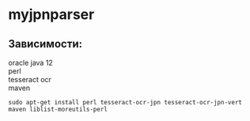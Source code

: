 # myjpnparser  
  
## Зависимости:  
  
oracle java 12  
perl  
tesseract ocr  
maven  
  
`sudo apt-get install perl tesseract-ocr-jpn tesseract-ocr-jpn-vert maven liblist-moreutils-perl`
